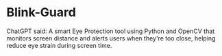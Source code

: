# Blink-Guard
ChatGPT said: A smart Eye Protection tool using Python and OpenCV that monitors screen distance and alerts users when they're too close, helping reduce eye strain during screen time.

